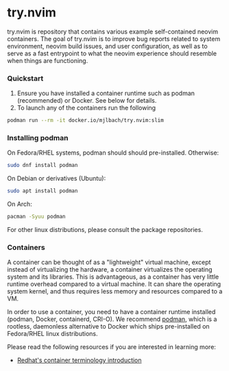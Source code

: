 # try.nvim

try.nvim is repository that contains various example self-contained neovim containers. The goal of try.nvim is to improve bug reports related to system environment, neovim build issues, and user configuration, as well as to serve as a fast entrypoint to what the neovim experience should resemble when things are functioning.

### Quickstart

1. Ensure you have installed a container runtime such as podman (recommended) or Docker. See below for details.
2. To launch any of the containers run the following
  ```bash
  podman run --rm -it docker.io/mjlbach/try.nvim:slim
  ```
  
### Installing podman

On Fedora/RHEL systems, podman should should pre-installed. Otherwise:
```bash
sudo dnf install podman  
```

On Debian or derivatives (Ubuntu):
```bash
sudo apt install podman  
```

On Arch:
```bash
pacman -Syuu podman
```

For other linux distributions, please consult the package repositories.

### Containers

A container can be thought of as a "lightweight" virtual machine, except instead of virtualizing the hardware, a container virtualizes the operating system and its libraries. This is advantageous, as a container has very little runtime overhead compared to a virtual machine. It can share the operating system kernel, and thus requires less memory and resources compared to a VM.

In order to use a container, you need to have a container runtime installed (podman, Docker, containerd, CRI-O). We recommend [podman](https://podman.io/), which is a rootless, daemonless alternative to Docker which ships pre-installed on Fedora/RHEL linux distributions. 

Please read the following resources if you are interested in learning more:

* [Redhat's container terminology introduction](https://developers.redhat.com/blog/2018/02/22/container-terminology-practical-introduction#)
